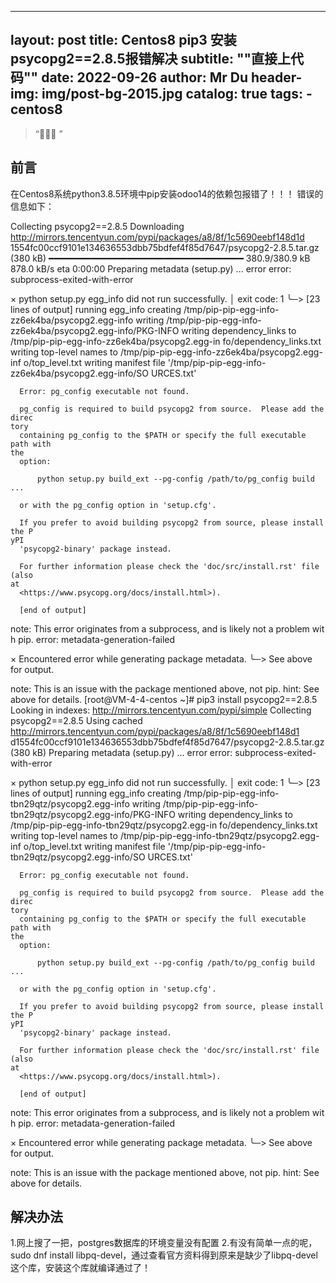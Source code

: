 
---
layout:     post
title:      Centos8 pip3 安装psycopg2==2.8.5报错解决
subtitle:    "\"直接上代码\""
date:       2022-09-26
author:     Mr Du
header-img: img/post-bg-2015.jpg
catalog: true
tags:
    - centos8
---

> “🙉🙉🙉 ”


## 前言
在Centos8系统python3.8.5环境中pip安装odoo14的依赖包报错了！！！
错误的信息如下：

Collecting psycopg2==2.8.5
  Downloading http://mirrors.tencentyun.com/pypi/packages/a8/8f/1c5690eebf148d1d                                                                                                             1554fc00ccf9101e134636553dbb75bdfef4f85d7647/psycopg2-2.8.5.tar.gz (380 kB)
     ━━━━━━━━━━━━━━━━━━━━━━━━━━━━━━━━━━━━━ 380.9/380.9 kB 878.0 kB/s eta 0:00:00
  Preparing metadata (setup.py) ... error
  error: subprocess-exited-with-error

  × python setup.py egg_info did not run successfully.
  │ exit code: 1
  ╰─> [23 lines of output]
      running egg_info
      creating /tmp/pip-pip-egg-info-zz6ek4ba/psycopg2.egg-info
      writing /tmp/pip-pip-egg-info-zz6ek4ba/psycopg2.egg-info/PKG-INFO
      writing dependency_links to /tmp/pip-pip-egg-info-zz6ek4ba/psycopg2.egg-in                                                                                                             fo/dependency_links.txt
      writing top-level names to /tmp/pip-pip-egg-info-zz6ek4ba/psycopg2.egg-inf                                                                                                             o/top_level.txt
      writing manifest file '/tmp/pip-pip-egg-info-zz6ek4ba/psycopg2.egg-info/SO                                                                                                             URCES.txt'

      Error: pg_config executable not found.

      pg_config is required to build psycopg2 from source.  Please add the direc                                                                                                             tory
      containing pg_config to the $PATH or specify the full executable path with                                                                                                              the
      option:

          python setup.py build_ext --pg-config /path/to/pg_config build ...

      or with the pg_config option in 'setup.cfg'.

      If you prefer to avoid building psycopg2 from source, please install the P                                                                                                             yPI
      'psycopg2-binary' package instead.

      For further information please check the 'doc/src/install.rst' file (also                                                                                                              at
      <https://www.psycopg.org/docs/install.html>).

      [end of output]

  note: This error originates from a subprocess, and is likely not a problem wit                                                                                                             h pip.
error: metadata-generation-failed

× Encountered error while generating package metadata.
╰─> See above for output.

note: This is an issue with the package mentioned above, not pip.
hint: See above for details.
[root@VM-4-4-centos ~]# pip3 install psycopg2==2.8.5
Looking in indexes: http://mirrors.tencentyun.com/pypi/simple
Collecting psycopg2==2.8.5
  Using cached http://mirrors.tencentyun.com/pypi/packages/a8/8f/1c5690eebf148d1                                                                                                             d1554fc00ccf9101e134636553dbb75bdfef4f85d7647/psycopg2-2.8.5.tar.gz (380 kB)
  Preparing metadata (setup.py) ... error
  error: subprocess-exited-with-error

  × python setup.py egg_info did not run successfully.
  │ exit code: 1
  ╰─> [23 lines of output]
      running egg_info
      creating /tmp/pip-pip-egg-info-tbn29qtz/psycopg2.egg-info
      writing /tmp/pip-pip-egg-info-tbn29qtz/psycopg2.egg-info/PKG-INFO
      writing dependency_links to /tmp/pip-pip-egg-info-tbn29qtz/psycopg2.egg-in                                                                                                             fo/dependency_links.txt
      writing top-level names to /tmp/pip-pip-egg-info-tbn29qtz/psycopg2.egg-inf                                                                                                             o/top_level.txt
      writing manifest file '/tmp/pip-pip-egg-info-tbn29qtz/psycopg2.egg-info/SO                                                                                                             URCES.txt'

      Error: pg_config executable not found.

      pg_config is required to build psycopg2 from source.  Please add the direc                                                                                                             tory
      containing pg_config to the $PATH or specify the full executable path with                                                                                                              the
      option:

          python setup.py build_ext --pg-config /path/to/pg_config build ...

      or with the pg_config option in 'setup.cfg'.

      If you prefer to avoid building psycopg2 from source, please install the P                                                                                                             yPI
      'psycopg2-binary' package instead.

      For further information please check the 'doc/src/install.rst' file (also                                                                                                              at
      <https://www.psycopg.org/docs/install.html>).

      [end of output]

  note: This error originates from a subprocess, and is likely not a problem wit                                                                                                             h pip.
error: metadata-generation-failed

× Encountered error while generating package metadata.
╰─> See above for output.

note: This is an issue with the package mentioned above, not pip.
hint: See above for details.

## 解决办法
1.网上搜了一把，postgres数据库的环境变量没有配置
2.有没有简单一点的呢，sudo dnf install libpq-devel，通过查看官方资料得到原来是缺少了libpq-devel这个库，安装这个库就编译通过了！
